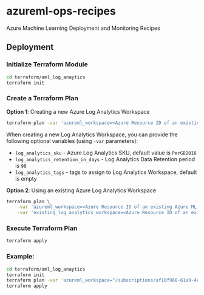# azureml-ops-recipes
Azure Machine Learning Deployment and Monitoring Recipes

## Deployment

### Initialize Terraform Module

```bash
cd terraform/aml_log_anaytics
terraform init
```

### Create a Terraform Plan

**Option 1**: Creating a new Azure Log Analytics Workspace

```bash
terraform plan -var 'azureml_workspace=<Azure Resource ID of an existing Azure ML workspace'
```

When creating a new Log Analytics Workspace, you can provide the following optional variables (using `-var` parameters):

* `log_analytics_sku` - Azure Log Analytics SKU, default value is `PerGB2018`
* `log_analytics_retention_in_days` - Log Analytics Data Retention period is `90`
* `log_analytics_tags` - tags to assign to Log Analytics Workspace, default is empty

**Option 2**: Using an existing Azure Log Analytics Workspace

```bash
terraform plan \
    -var 'azureml_workspace=<Azure Resource ID of an existing Azure ML workspace>' \
    -var 'existing_log_analytics_workspace=<Azure Resource ID of an existing Azure ML workspace>'
```

### Execute Terraform Plan

```bash
terraform apply
```

### Example:

```bash
cd terraform/aml_log_anaytics
terraform init
terraform plan -var 'azureml_workspace="/subscriptions/af10f960-61a9-4c1c-a9a9-2abb2ea1629b/resourceGroups/aml-observability-rg/providers/Microsoft.MachineLearningServices/workspaces/aml-observability"'
terraform apply
```
